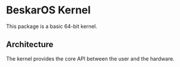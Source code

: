 # BeskarOS Kernel

This package is a basic 64-bit kernel.

## Architecture

The kernel provides the core API between the user and the hardware.
